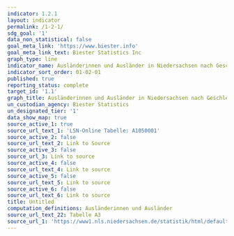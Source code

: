 ```yaml
---
indicator: 1.2.1
layout: indicator
permalink: /1-2-1/
sdg_goal: '1'
data_non_statistical: false
goal_meta_link: 'https://www.biester.info'
goal_meta_link_text: Biester Statistics Inc
graph_type: line
indicator_name: Ausländerinnen und Ausländer in Niedersachsen nach Geschlecht
indicator_sort_order: 01-02-01
published: true
reporting_status: complete
target_id: '1.1'
graph_title: Ausländerinnen und Ausländer in Niedersachsen nach Geschlecht
un_custodian_agency: Biester Statistics
un_designated_tier: '1'
data_show_map: true
source_active_1: true
source_url_text_1: 'LSN-Online Tabelle: A1050001'
source_active_2: false
source_url_text_2: Link to Source
source_active_3: false
source_url_3: Link to source
source_active_4: false
source_url_text_4: Link to source
source_active_5: false
source_url_text_5: Link to source
source_active_6: false
source_url_text_6: Link to source
title: Untitled
computation_definitions: Ausländerinnen und Ausländer
source_url_text_22: Tabelle A3
source_url_1: 'https://www1.nls.niedersachsen.de/statistik/html/default.asp'
---
```

